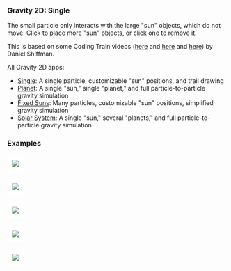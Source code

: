
[//]: # (gen-title: Gravity 2D: Single - philthompson.me)

[//]: # (gen-keywords: gravity simulation, javascript)

[//]: # (gen-description: Simple 2D gravity simulator built using p5.js")

[//]: # (gen-meta-end)

<style>
\#controls > * {
    margin: 0.2rem;
}
\#controls2 > * {
    margin: 0.2rem;
}
\#controls3 > * {
    margin: 0.2rem 0.5rem 0.2rem 0.5rem;
}
</style>
<script src="../p5-v1.9.0.min.js"></script>
<script>

let fpsSpan;
let fpsMultiple = 6;

let gConstant = 0.000001;
const suns = [];
const particles = [];

let totalReplaced = 0;

function setup() {
    let c = createCanvas(1200, 800);
    background(51);
    select('div.wrap').style('max-width', 'inherit');
    stroke(222);
    strokeWeight(2.0);
    //////////////////////////////////////////
    const controls = select('#controls');
    const controls2 = select('#controls2');
    let pauseButton = createButton('Pause');
    controls.child(pauseButton);
    pauseButton.mousePressed(function() { noLoop(); });
    let playButton = createButton('Play');
    controls.child(playButton);
    playButton.mousePressed(function() { loop(); });
    let resetButton = createButton('Reset');
    controls.child(resetButton);
    resetButton.mousePressed(resetSim);
    let saveImageButton = createButton('Save Image');
    controls.child(saveImageButton);
    saveImageButton.mousePressed(saveCanvasImage);
    fpsSpan = createElement('span');
    fpsSpan.style('float', 'right');
    controls2.child(fpsSpan);
    //////////////////////////////////////////
    let sun = new Particle(50000000.0, color(252), 1);
    sun.pos.x = width / 2;
    sun.pos.y = height / 2;
    sun.vel.mult(0.0);
    suns.push(sun);
    addParticles(1);
    frameRate(30);
}

function saveCanvasImage() {
    const dateStr = (new Date()).toISOString().split('.')[0].replaceAll(':', '') + 'Z';
    saveCanvas('gravity-' + dateStr + '.png');
}

function resetSim() {
    particles.length = 0;
    addParticles(1);
    background(51);
    fpsSpan.html("<small>restarted</small>");
    loop();
}

function mousePressed() {
    if (mouseX < 0 || mouseX > width || mouseY < 0 || mouseY > height) {
        return;
    }
    let dx, dy;
    for (let i = 0; i < suns.length; i++) {
        dx = suns[i].pos.x - mouseX;
        dy = suns[i].pos.y - mouseY;
        if (dx * dx + dy * dy < 100) {
            stroke(51);
            strokeWeight(suns[i].strokeWeight * 1.2);
            point(suns[i].pos.x, suns[i].pos.y);
            stroke(222);
            suns.splice(i, 1);
            loop();
            return;
        }
    }
    let sun = new Particle(50000000.0, color(252), 1, createVector(width/2, height/2));
    sun.pos.x = mouseX;
    sun.pos.y = mouseY;
    sun.vel.mult(0.0);
    suns.push(sun);
}

function addParticles(n) {
    for (let i = 0; i < n; i++) {
        particles.push(new Particle(0.0000000001, color(202), 1));
    }
}

function draw() {
    let iParticle;
    for (let frameMult = 0; frameMult < fpsMultiple; frameMult ++) {
        for (let p of particles) {
            for (let s of suns) {
                applyGravityBetweenParticles(s, p);
            }
        }
    }
    //background(51, 5);
    if (suns.length > 0) {
        strokeWeight(suns[0].strokeWeight);
    }
    for (let s of suns) {
        //s.update();
        s.show();
    }
    strokeWeight(particles[0].strokeWeight);
    for (let p of particles) {
        p.update();
        p.show();
    }
    if (frameCount % 100 == 0) {
        if (frameCount % 200 == 0) {
            const distLimit = (width * 20) * (width * 20);
            const p = particles[0];
            const dx = p.pos.x - (width / 2);
            const dy = p.pos.y - (height / 2);
            if ((dx * dx + dy * dy) > distLimit) {
                noLoop();
                fpsSpan.html("<small>paused (particle too far away)</small>");
                return;
            }
        }
        fpsSpan.html("<small>" + round(frameRate() * fpsMultiple, 0) + " fps</small>");
    }
}

function applyGravityBetweenParticles(a, b) {
    // where force is divided by mass of the object to apply the force to:
    // F = ma --> a = F/m
    // but the force would be:
    // F = (g * a.mass * b.mass) / distSq
    // we can just omit the multiplication and division by the same mass value
    let grav = p5.Vector.sub(b.pos, a.pos);
    let distSq = max(1.5, grav.magSq());
    let mag = gConstant / distSq;
    grav.setMag(mag);
    //a.acc.add(p5.Vector.mult(grav, b.mass)); // don't actually move the "suns"
    b.acc.sub(p5.Vector.mult(grav, a.mass));
}

class Particle {

    constructor(mass, color, ttl) {
        this.mass = mass;
        //this.strokeWeight = max(1, min(20.0, ((this.mass * this.mass)/300000.0)));
        if (this.mass < 1.0) {
            this.strokeWeight = 1.0;
        } else {
            // from https://www.wolframalpha.com/input?i=exponential+fit+%7B%7B2000000%2C+10%7D%2C+%7B50000000%2C+20%7D%7D
            //this.strokeWeight = 9.71532 * Math.pow(Math.E, 0.0000000144406 * this.mass);
            this.strokeWeight = 5.0 * Math.pow(Math.E, 0.0000000144406 * this.mass);
            this.strokeWeight = max(1, this.strokeWeight);
            this.strokeWeight = min(30, this.strokeWeight);
        }
        this.color = color;
        this.ttl = ttl;
        this.pos = createVector(random(width), random(height));
        if (this.pos.x < width/2) {
            this.vel = createVector(random(0.0, 1.0), random(0.0, 1.0));
        } else {
            this.vel = createVector(random(-1.0, 0.0), random(-1.0, 0.0));
        }
        this.acc = createVector(0.0, 0.0);
        this.prev = this.pos.copy();
        this.dead = false;
    }

    updatePrev() {
        this.prev.x = this.pos.x;
        this.prev.y = this.pos.y;
    }

    update() {
        this.vel.add(this.acc);
        this.pos.add(this.vel);
        this.acc.mult(0.0);
    }

    applyForce(forceVec) {
        this.acc.add(forceVec);
    }

    show() {
        point(this.pos.x, this.pos.y);
    }
}
</script>
<main style="text-align:center;"></main>
<div id="controls" style="text-align:center; font-size:1.1rem; margin-bottom:0.3rem;"></div>
<div id="controls2" style="text-align:center; font-size:1.1rem; margin-bottom:0.3rem;"></div>
<div id="controls3" style="text-align:center; font-size:1.1rem;"></div>
<div style="max-width: 52rem;margin-left: auto;margin-right: auto;">
    <h3>Gravity 2D: Single</h3>
    <p>The small particle only interacts with the large "sun" objects, which
do not move.  Click to place more "sun" objects, or click one to remove it.</p>
    <p>This is based on some Coding Train videos (<a target="_blank" href="https://www.youtube.com/watch?v=OAcXnzRNiCY">here</a> and <a target="_blank" href="https://www.youtube.com/watch?v=EpgB3cNhKPM">here</a> and <a target="_blank" href="https://www.youtube.com/watch?v=GjbKsOkN1Oc">here</a>) by Daniel Shiffman.</p>
    <p>All Gravity 2D apps:
        <ul>
            <li><a href="./single.html">Single</a>: A single particle, customizable "sun" positions, and trail drawing</li>
            <li><a href="./planet.html">Planet</a>: A single "sun," single "planet," and full particle-to-particle gravity simulation</a></li>
            <li><a href="./fixed-suns.html">Fixed Suns</a>: Many particles, customizable "sun" positions, simplified gravity simulation</li>
            <li><a href="./index.html">Solar System</a>: A single "sun," several "planets," and full particle-to-particle gravity simulation</li>
        </ul>
    </p>
<h3>Examples</h3>
<img class="width-100" style="border: 0.7rem solid white; margin-bottom: 1.0rem; padding: 0;" src="https://philthompson.me/s/img/2024/gravity-2d-single-example1.png"/><br/>
<img class="width-100" style="border: 0.7rem solid white; margin-bottom: 1.0rem; padding: 0;" src="https://philthompson.me/s/img/2024/gravity-2d-single-example2.png"/><br/>
<img class="width-100" style="border: 0.7rem solid white; margin-bottom: 1.0rem; padding: 0;" src="https://philthompson.me/s/img/2024/gravity-2d-single-example3.png"/><br/>
<img class="width-100" style="border: 0.7rem solid white; margin-bottom: 1.0rem; padding: 0;" src="https://philthompson.me/s/img/2024/gravity-2d-single-example4.png"/><br/>
<img class="width-100" style="border: 0.7rem solid white; margin-bottom: 1.0rem; padding: 0;" src="https://philthompson.me/s/img/2024/gravity-2d-single-example5.png"/><br/>
</div>